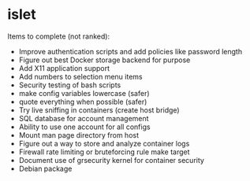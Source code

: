 islet
=========

Items to complete (not ranked):

* Improve authentication scripts and add policies like password length
* Figure out best Docker storage backend for purpose
* Add X11 application support
* Add numbers to selection menu items
* Security testing of bash scripts
* make config variables lowercase (safer)
* quote everything when possible (safer)
* Try live sniffing in containers (create host bridge)
* SQL database for account management
* Ability to use one account for all configs
* Mount man page directory from host
* Figure out a way to store and analyze container logs
* Firewall rate limiting or bruteforcing rule make target
* Document use of grsecurity kernel for container security
* Debian package
